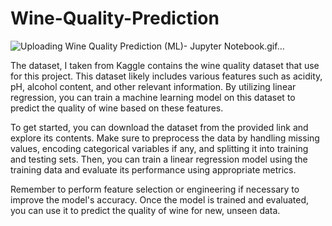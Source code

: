 # Wine-Quality-Prediction


![Uploading Wine Quality Prediction (ML)- Jupyter Notebook.gif…]()

The dataset, I taken  from Kaggle contains the wine quality dataset that use for this project. This dataset likely includes various features such as acidity, pH, alcohol content, and other relevant information. By utilizing linear regression, you can train a machine learning model on this dataset to predict the quality of wine based on these features.

To get started, you can download the dataset from the provided link and explore its contents. Make sure to preprocess the data by handling missing values, encoding categorical variables if any, and splitting it into training and testing sets. Then, you can train a linear regression model using the training data and evaluate its performance using appropriate metrics.

Remember to perform feature selection or engineering if necessary to improve the model's accuracy. Once the model is trained and evaluated, you can use it to predict the quality of wine for new, unseen data.
